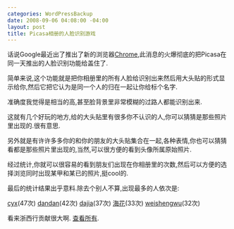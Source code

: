 ```yaml
--- 
categories: WordPressBackup
date: 2008-09-06 04:08:00 -04:00
layout: post
title: Picasa相册的人脸识别游戏
---
```

话说Google最近出了推出了新的浏览器<a href="http://www.google.com/chrome" target="_blank">Chrome</a>,此消息的火爆彻底的把Picasa在同一天推出的人脸识别功能给盖住了.

简单来说,这个功能就是把你相册里的所有人脸给识别出来然后用大头贴的形式显示给你,然后它把它认为是同一个人的归在一起让你给标个名字.

准确度我觉得是相当的高,甚至脸背景里非常模糊的过路人都能识别出来.

这就有几个好玩的地方,给的大头贴里有很多你不认识的人,你可以猜猜是那些照片里出现的.很有意思.

另外就是有许许多多你的和你的朋友的大头贴集合在一起,各种表情,你也可以猜猜看都是那些照片里出现的,当然,可以很方便的看到头像所属原始照片.

经过统计,你就可以很容易的看到朋友们出现在你相册里的次数,然后可以方便的选择浏览同时出现某甲和某已的照片,挺cool的.

最后的统计结果出乎意料.除去个别人不算,出现最多的人依次是:

<a href="http://picasaweb.google.com/lh/view?uname=ztpala&amp;subjectids=6696255252675940733" target="_blank">cyx</a>(47次) <a href="http://picasaweb.google.com/lh/view?uname=ztpala&amp;subjectids=84" target="_blank">dandan</a>(42次) <a href="http://picasaweb.google.com/lh/view?uname=ztpala&amp;subjectids=6982967645602823157" target="_blank">dajia</a>(37次) <a href="http://picasaweb.google.com/lh/view?uname=ztpala&amp;subjectids=6521531947935127693" target="_blank">海花</a>(33次) <a href="http://picasaweb.google.com/lh/view?uname=ztpala&amp;subjectids=7864195366713372613" target="_blank">weishengwu</a>(32次)

看来浙西行贡献很大啊. <a href="http://picasaweb.google.com/lh/people?uname=ztpala" target="_blank">查看所有</a>.
